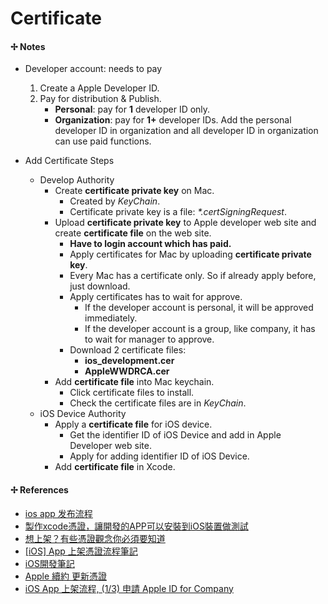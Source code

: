 # Certificate

#### ✢ Notes

* Developer account: needs to pay
    1. Create a Apple Developer ID.
    2. Pay for distribution & Publish.
        * __Personal__: pay for __1__ developer ID only.
        * __Organization__: pay for __1+__ developer IDs. Add the personal developer ID in organization and all developer ID in organization can use paid functions.


* Add Certificate Steps
    * Develop Authority
        * Create **certificate private key** on Mac.
            * Created by _KeyChain_.
            * Certificate private key is a file: _*.certSigningRequest_.
        * Upload **certificate private key** to Apple developer web site and create **certificate file** on the web site.
            * **Have to login account which has paid.**
            * Apply certificates for Mac by uploading **certificate private key**.
            * Every Mac has a certificate only. So if already apply before, just download.
            * Apply certificates has to wait for approve.
                * If the developer account is personal, it will be approved immediately.
                * If the developer account is a group, like company, it has to wait for manager to approve.
            * Download 2 certificate files:
                * **ios_development.cer**
                * **AppleWWDRCA.cer**           
        * Add **certificate file** into Mac keychain.
            * Click certificate files to install.
            * Check the certificate files are in _KeyChain_.
    * iOS Device Authority
        * Apply a **certificate file** for iOS device.
            * Get the identifier ID of iOS Device and add in Apple Developer web site.
            * Apply for adding identifier ID of iOS Device.
        * Add **certificate file** in Xcode.

#### ✢ References

* [ios app 发布流程](http://miclee.cn/2015/08/19/ios-app-publish/)
* [製作xcode憑證，讓開發的APP可以安裝到iOS裝置做測試](http://app-island.com/app/2560/%E8%A3%BD%E4%BD%9Cxcode%E6%86%91%E8%AD%89%EF%BC%8C%E8%AE%93%E9%96%8B%E7%99%BC%E7%9A%84APP%E5%8F%AF%E4%BB%A5%E5%AE%89%E8%A3%9D%E5%88%B0iOS%E8%A3%9D%E7%BD%AE%E5%81%9A%E6%B8%AC%E8%A9%A6)
* [想上架？有些憑證觀念你必須要知道](http://tech.tripviewpost.com/ios%E9%96%8B%E7%99%BC/%E6%83%B3%E4%B8%8A%E6%9E%B6%EF%BC%9F%E4%BD%A0%E5%BF%85%E9%A0%88%E7%9F%A5%E9%81%93%E7%9A%84%E6%86%91%E8%AD%89%E3%80%81%E5%AE%89%E8%A3%9D%E6%8F%8F%E8%BF%B0%E6%AA%94)
* [[iOS] App 上架憑證流程筆記](http://andyyou.logdown.com/posts/216618-ios-app-shelves-certificate-process-notes)
* [iOS開發筆記](http://seanysh.blogspot.tw/2014/03/ioscertificates-provisioning-profiles.html)
* [Apple 續約 更新憑證](http://bahole.blogspot.tw/2016/08/apple.html)
* [iOS App 上架流程, (1/3) 申請 Apple ID for Company](http://gogoprivateryan.blogspot.tw/2015/08/ios-app-13-apple-id-for-company.html)

